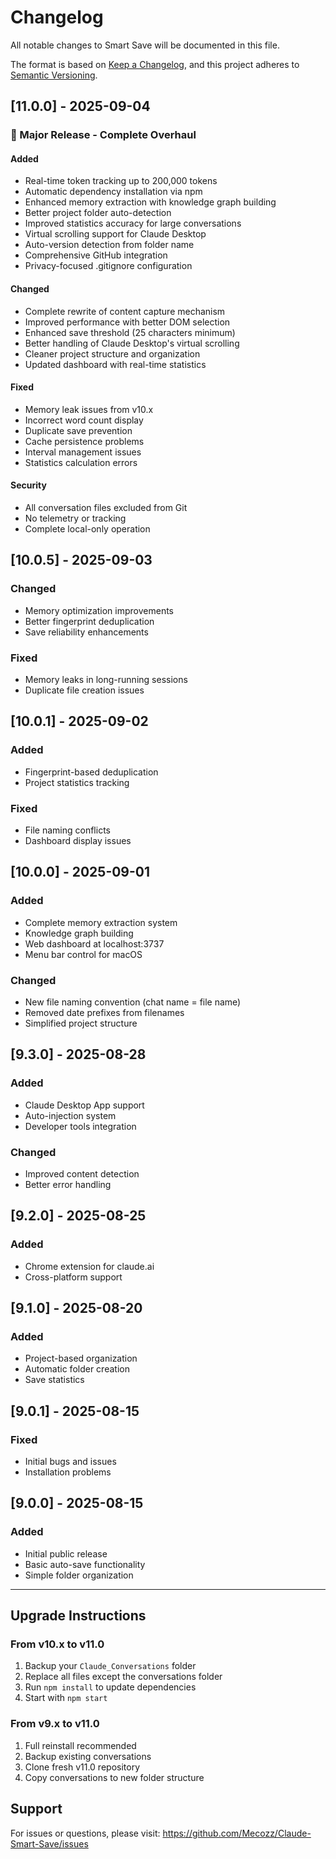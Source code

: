 # Changelog

All notable changes to Smart Save will be documented in this file.

The format is based on [Keep a Changelog](https://keepachangelog.com/en/1.0.0/),
and this project adheres to [Semantic Versioning](https://semver.org/spec/v2.0.0.html).

## [11.0.0] - 2025-09-04

### 🎉 Major Release - Complete Overhaul

#### Added
- Real-time token tracking up to 200,000 tokens
- Automatic dependency installation via npm
- Enhanced memory extraction with knowledge graph building
- Better project folder auto-detection
- Improved statistics accuracy for large conversations  
- Virtual scrolling support for Claude Desktop
- Auto-version detection from folder name
- Comprehensive GitHub integration
- Privacy-focused .gitignore configuration

#### Changed
- Complete rewrite of content capture mechanism
- Improved performance with better DOM selection
- Enhanced save threshold (25 characters minimum)
- Better handling of Claude Desktop's virtual scrolling
- Cleaner project structure and organization
- Updated dashboard with real-time statistics

#### Fixed
- Memory leak issues from v10.x
- Incorrect word count display
- Duplicate save prevention
- Cache persistence problems
- Interval management issues
- Statistics calculation errors

#### Security
- All conversation files excluded from Git
- No telemetry or tracking
- Complete local-only operation

## [10.0.5] - 2025-09-03

### Changed
- Memory optimization improvements
- Better fingerprint deduplication
- Save reliability enhancements

### Fixed
- Memory leaks in long-running sessions
- Duplicate file creation issues

## [10.0.1] - 2025-09-02

### Added
- Fingerprint-based deduplication
- Project statistics tracking

### Fixed
- File naming conflicts
- Dashboard display issues

## [10.0.0] - 2025-09-01

### Added
- Complete memory extraction system
- Knowledge graph building
- Web dashboard at localhost:3737
- Menu bar control for macOS

### Changed
- New file naming convention (chat name = file name)
- Removed date prefixes from filenames
- Simplified project structure

## [9.3.0] - 2025-08-28

### Added
- Claude Desktop App support
- Auto-injection system
- Developer tools integration

### Changed
- Improved content detection
- Better error handling

## [9.2.0] - 2025-08-25

### Added
- Chrome extension for claude.ai
- Cross-platform support

## [9.1.0] - 2025-08-20

### Added
- Project-based organization
- Automatic folder creation
- Save statistics

## [9.0.1] - 2025-08-15

### Fixed
- Initial bugs and issues
- Installation problems

## [9.0.0] - 2025-08-15

### Added
- Initial public release
- Basic auto-save functionality
- Simple folder organization

---

## Upgrade Instructions

### From v10.x to v11.0
1. Backup your `Claude_Conversations` folder
2. Replace all files except the conversations folder
3. Run `npm install` to update dependencies
4. Start with `npm start`

### From v9.x to v11.0  
1. Full reinstall recommended
2. Backup existing conversations
3. Clone fresh v11.0 repository
4. Copy conversations to new folder structure

## Support

For issues or questions, please visit:
https://github.com/Mecozz/Claude-Smart-Save/issues
